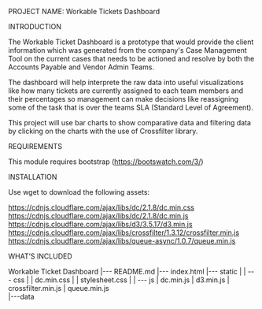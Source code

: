 
PROJECT NAME: Workable Tickets Dashboard

INTRODUCTION

The Workable Ticket Dashboard is a prototype that would provide the client information which was generated from the company's Case Management Tool on the current cases that needs to be actioned and resolve by both the Accounts Payable and Vendor Admin Teams.

The dashboard will help interprete the raw data into useful visualizations like how many tickets are currently assigned to each team members and their percentages so management can make decisions like reassigning some of the task that is over the teams SLA (Standard Level of Agreement).

This project will use bar charts to show comparative data and filtering data by clicking on the charts with the use of Crossfilter library.

REQUIREMENTS

This module requires bootstrap (https://bootswatch.com/3/)

INSTALLATION

Use wget to download the following assets:

https://cdnjs.cloudflare.com/ajax/libs/dc/2.1.8/dc.min.css
https://cdnjs.cloudflare.com/ajax/libs/dc/2.1.8/dc.min.js
https://cdnjs.cloudflare.com/ajax/libs/d3/3.5.17/d3.min.js
https://cdnjs.cloudflare.com/ajax/libs/crossfilter/1.3.12/crossfilter.min.js
https://cdnjs.cloudflare.com/ajax/libs/queue-async/1.0.7/queue.min.js

WHAT’S INCLUDED


Workable Ticket Dashboard
   |---   README.md
   |---    index.html
   |---   static
   |         | ---  css
   |         |           dc.min.css
   |         |          stylesheet.css
   |         | ---  js
   |                   dc.min.js
   |                   d3.min.js
   |                   crossfilter.min.js
   |                   queue.min.js       
   |---data

